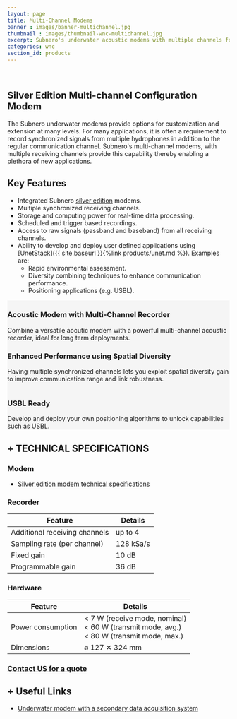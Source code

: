 ```yaml
---
layout: page
title: Multi-Channel Modems
banner : images/banner-multichannel.jpg
thumbnail : images/thumbnail-wnc-multichannel.jpg
excerpt: Subnero's underwater acoustic modems with multiple channels for high-speed data acquisition.
categories: wnc
section_id: products
---
```

​
## Silver Edition Multi-channel Configuration Modem

The Subnero underwater modems provide options for customization and extension at many levels. For many applications, it is often a requirement to record synchronized signals from multiple hydrophones in addition to the regular communication channel. Subnero's multi-channel modems, with multiple receiving channels provide this capability thereby enabling a plethora of new applications.

## Key Features

- Integrated Subnero [silver edition](./wnc-m25mss3.md) modems.
- Multiple synchronized receiving channels.
- Storage and computing power for real-time data processing.
- Scheduled and trigger based recordings.
- Access to raw signals (passband and baseband) from all receiving channels.
- Ability to develop and deploy user defined applications using [UnetStack]({{ site.baseurl }}{%link products/unet.md %}). Examples are:
  - Rapid environmental assessment.
  - Diversity combining techniques to enhance communication performance.
  - Positioning applications (e.g. USBL).
<!-- - Software upgarde option for [Unity](./unity.md) to enhance communication performance using spatial diversity techniques -->
<!-- - Software upgarde option for enabling [USBL](./usbl.md) functionality -->


<div id="embedded"></div>
<div class='full' style='background: #f5f5f5'>

  <div class ='media product' >
    <img class = "align-self-start mr-3" alt="" src="{{site.baseurl}}/images/boxart-wnc-multichannel3.jpg"/>
    <div class='media-body product product-content'>
    <h3 style="text-transform: none;" id="surface">Acoustic Modem with Multi-Channel Recorder</h3>
          <p>Combine a versatile aocutic modem with a powerful multi-channel acoustic recorder, ideal for long term deployments.</p>
    </div>
  </div>
  <div class ='media product' style='background: #f5f5f5' >   
    <div class='media-body product product-content' style='background: #f5f5f5'>
    <h3 style="text-transform: none;">Enhanced Performance using Spatial Diversity</h3>
          <p>Having multiple synchronized channels lets you exploit spatial diversity gain to improve communication range and link robustness.</p>
    </div>
    <img class = "ml-3" alt="" src="{{site.baseurl}}/images/boxart-wnc-multichannel1.png"/> 
  </div>
  <div class ='media product' >
    <img class = "align-self-start mr-3" alt="" src="{{site.baseurl}}/images/boxart-wnc-multichannel2.jpg"/>
    <div class='media-body product product-content'>
    <h3 style="text-transform: none;" id="surface">USBL Ready</h3>
          <p>Develop and deploy your own positioning algorithms to unlock capabilities such as USBL.</p>
    </div>
  </div>
</div>

<div class='two spacing'></div>


<h2 style="text-transform: none;" id="m_techspec">+ TECHNICAL SPECIFICATIONS</h2>

### Modem

- <a href="{{site.baseurl}}/products/wnc-m25mss3.html#s_techspec">Silver edition modem technical specifications</a>

### Recorder

| Feature                                | Details                                   |
| -------------------------------------- | ----------------------------------------- |
|  Additional receiving channels         | up to 4                                   |
|  Sampling rate (per channel)           | 128 kSa/s                                 |
|  Fixed gain                            | 10 dB                                     |
|  Programmable gain                     | 36 dB                                     |

### Hardware

| Feature                                | Details                                   |
| -------------------------------------- | ----------------------------------------- |
| Power consumption                      | < 7 W (receive mode, nominal)<br>< 60 W (transmit mode, avg.)<br>< 80 W (transmit mode, max.)|
| Dimensions                             | ⌀ 127 ✕ 324 mm                            |

<h3><a href="mailto:sales@subnero.com">Contact US for a quote</a></h3>

## + Useful Links
- [Underwater modem with a secondary data acquisition system](https://subnero.com/wnc/2017/12/12/Underwater-modem-with-multiple-hydrophones.html)

